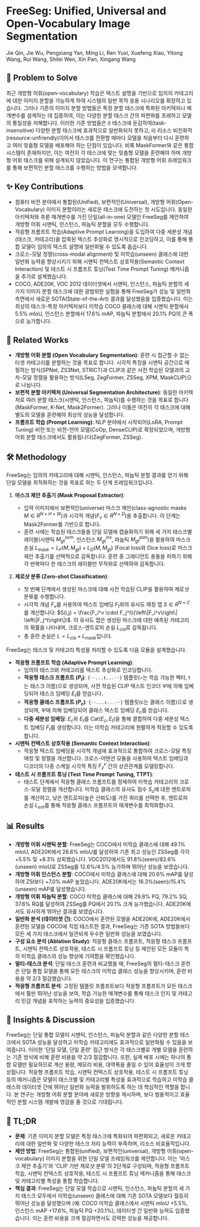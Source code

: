 # FreeSeg: Unified, Universal and Open-Vocabulary Image Segmentation

Jie Qin, Jie Wu, Pengxiang Yan, Ming Li, Ren Yuxi, Xuefeng Xiao, Yitong Wang, Rui Wang, Shilei Wen, Xin Pan, Xingang Wang

## 🧩 Problem to Solve

최근 개방형 어휘(open-vocabulary) 학습은 텍스트 설명을 기반으로 임의의 카테고리에 대한 이미지 분할을 가능하게 하여 시스템의 일반 목적 응용 시나리오를 확장하고 있습니다. 그러나 기존의 이미지 분할 방법들은 특정 분할 태스크에 특화된 아키텍처나 매개변수를 설계하는 데 집중하여, 이는 다양한 분할 태스크 간의 파편화를 초래하고 모델의 통일성을 저해합니다. 이러한 기존 방법들은 i) 태스크에 둔감하여(task-insensitive) 다양한 분할 태스크에 효과적으로 일반화되지 못하고, ii) 리소스 비친화적(resource-unfriendly)이어서 태스크를 전환할 때마다 모델을 처음부터 다시 훈련하고 여러 맞춤형 모델을 배포해야 하는 단점이 있습니다. 비록 MaskFormer와 같은 통합 시스템이 존재하지만, 이는 여전히 각 태스크에 맞는 맞춤형 모델을 훈련해야 하며 개방형 어휘 태스크를 위해 설계되지 않았습니다. 이 연구는 통합된 개방형 어휘 프레임워크를 통해 보편적인 분할 태스크를 수행하는 방법을 모색합니다.

## ✨ Key Contributions

* 컴퓨터 비전 분야에서 통합된(Unified), 보편적인(Universal), 개방형 어휘(Open-Vocabulary) 이미지 분할이라는 새로운 태스크에 도전하는 첫 시도입니다. 동일한 아키텍처와 추론 매개변수를 가진 단일(all-in-one) 모델인 FreeSeg를 제안하여 개방형 어휘 시맨틱, 인스턴스, 파놉틱 분할을 모두 수행합니다.
* 적응형 프롬프트 학습(Adaptive Prompt Learning)을 도입하여 다중 세분성 개념(태스크, 카테고리)을 압축된 텍스트 추상화로 명시적으로 인코딩하고, 이를 통해 통합 모델이 임의의 텍스트 설명에 일반화될 수 있도록 돕습니다.
* 크로스-모달 정렬(cross-modal alignment) 및 미학습(unseen) 클래스에 대한 일반화 능력을 향상시키기 위해 시맨틱 컨텍스트 상호작용(Semantic Context Interaction) 및 테스트 시 프롬프트 튜닝(Test Time Prompt Tuning) 메커니즘을 추가로 설계했습니다.
* COCO, ADE20K, VOC 2012 데이터셋에서 시맨틱, 인스턴스, 파놉틱 분할의 세 가지 이미지 분할 태스크에 대한 광범위한 실험을 통해 FreeSeg가 성능 및 일반화 측면에서 새로운 SOTA(State-of-the-Art) 결과를 달성했음을 입증했습니다. 이는 최상의 태스크-특정 아키텍처보다 미학습 COCO 클래스에 대해 시맨틱 분할에서 5.5% mIoU, 인스턴스 분할에서 17.6% mAP, 파놉틱 분할에서 20.1% PQ의 큰 폭으로 능가합니다.

## 📎 Related Works

* **개방형 어휘 분할 (Open Vocabulary Segmentation)**: 훈련 시 접근할 수 없는 타겟 카테고리를 분할하는 것을 목표로 합니다. 시각적 특징을 시맨틱 공간으로 매핑하는 방식(SPNet, ZS3Net, STRICT)과 CLIP과 같은 사전 학습된 모델과의 교차-모달 정렬을 활용하는 방식(LSeg, ZegFormer, ZSSeg, XPM, MaskCLIP)으로 나뉩니다.
* **보편적 분할 아키텍처 (Universal Segmentation Architecture)**: 동일한 아키텍처로 여러 분할 태스크(시맨틱, 인스턴스, 파놉틱)를 수행하는 것을 목표로 합니다(MaskFormer, K-Net, Mask2Former). 그러나 이들은 여전히 각 태스크에 대해 별도의 모델을 훈련해야 최상의 성능을 달성합니다.
* **프롬프트 학습 (Prompt Learning)**: NLP 분야에서 시작되어(LoRA, Prompt Tuning) 비전 또는 비전-언어 모델(CoOp, DenseCLIP)로 확장되었으며, 개방형 어휘 분할 태스크에서도 활용됩니다(ZegFormer, ZSSeg).

## 🛠️ Methodology

FreeSeg는 임의의 카테고리에 대해 시맨틱, 인스턴스, 파놉틱 분할 결과를 얻기 위해 단일 모델을 최적화하는 것을 목표로 하는 두 단계 프레임워크입니다.

1. **마스크 제안 추출기 (Mask Proposal Extractor)**:
    * 입력 이미지에서 보편적인(universe) 마스크 제안(class-agnostic masks $M \in R^{N \times H \times W}$)과 시각적 개념($F_v \in R^{N \times D}$)을 추출합니다. 이 단계는 Mask2Former를 기반으로 합니다.
    * 훈련 시에는 학습된 태스크들을 단일 모델에 캡슐화하기 위해 세 가지 태스크별 레이블(시맨틱 $M_{gt}^{sem}$, 인스턴스 $M_{gt}^{ins}$, 파놉틱 $M_{gt}^{pan}$)을 활용하여 마스크 손실 $L_{mask} = L_F(M, M_{gt}) + L_D(M, M_{gt})$ (Focal loss와 Dice loss)로 마스크 제안 추출기를 선택적으로 감독합니다. 훈련 중 그래디언트 충돌을 피하기 위해 각 반복마다 한 태스크의 레이블만 무작위로 선택하여 감독합니다.

2. **제로샷 분류 (Zero-shot Classification)**:
    * 첫 번째 단계에서 생성된 마스크에 대해 사전 학습된 CLIP을 활용하여 제로샷 분류를 수행합니다.
    * 시각적 개념 $F_v$를 사용하여 텍스트 임베딩 $F_t$와의 유사도 매칭 맵 $S \in R^{N \times C}$를 계산합니다: $S(i,j) = \frac{F_i^v \cdot F_j^t}{\left\|F_i^v\right\| \left\|F_j^t\right\|}$. 이 유사도 맵은 생성된 마스크에 대한 예측된 카테고리의 확률을 나타내며, 크로스-엔트로피 손실 $L_{cla}$로 감독됩니다.
    * 총 훈련 손실은 $L = L_{cla} + L_{mask}$입니다.

FreeSeg는 태스크 및 카테고리 특성을 처리할 수 있도록 다음 모듈을 설계했습니다.

* **적응형 프롬프트 학습 (Adaptive Prompt Learning)**:
  * 임의의 태스크와 카테고리를 텍스트 추상화로 인코딩합니다.
  * **적응형 태스크 프롬프트 ($P_t$)**: `{◦◦...t...◦◦}` 템플릿(◦는 학습 가능한 벡터, t는 태스크 이름)으로 생성되며, 사전 학습된 CLIP 텍스트 인코더 $\Psi$에 의해 임베딩되어 태스크 임베딩 $E_t$를 얻습니다.
  * **적응형 클래스 프롬프트 ($P_c$)**: `{◦◦...c...◦◦}` 템플릿(c는 클래스 이름)으로 생성되며, $\Psi$에 의해 임베딩되어 클래스 텍스트 임베딩 $E_c$를 얻습니다.
  * **다중 세분성 임베딩**: $E_c$와 $E_t$를 Cat($E_c, E_t$)을 통해 결합하여 다중 세분성 텍스트 임베딩 $F_t$를 생성합니다. 이는 미학습 카테고리에 원활하게 적응할 수 있도록 합니다.
* **시맨틱 컨텍스트 상호작용 (Semantic Context Interaction)**:
  * 적응형 텍스트 임베딩을 시각적 개념에 효과적으로 통합하여 크로스-모달 특징 매칭 및 정렬을 개선합니다. 크로스-어텐션 모듈을 사용하여 텍스트 임베딩과 디코더의 다중 스케일 시각적 특징 $F_z^v$ 간의 상관관계를 모델링합니다.
* **테스트 시 프롬프트 튜닝 (Test Time Prompt Tuning, TTPT)**:
  * 테스트 단계에서 적응형 클래스 프롬프트를 정제하여 미학습 카테고리의 크로스-모달 정렬을 개선합니다. 미학습 클래스의 유사도 점수 $S_u$에 대한 엔트로피를 계산하고, 낮은 엔트로피(높은 신뢰도)를 가진 쿼리를 선택한 후, 엔트로피 손실 $L_{ent}$를 통해 적응형 클래스 프롬프트의 매개변수를 최적화합니다.

## 📊 Results

* **개방형 어휘 시맨틱 분할**: FreeSeg는 COCO에서 미학습 클래스에 대해 49.1% mIoU, ADE20K에서 28.6% mIoU를 달성하여 기존 최고 성능인 ZSSeg를 각각 +5.5% 및 +8.3% 상회했습니다. VOC2012에서도 91.8%(seen)/82.6%(unseen) mIoU로 ZSSeg를 12.6%/4.5% 능가하며 뛰어난 성능을 보였습니다.
* **개방형 어휘 인스턴스 분할**: COCO에서 미학습 클래스에 대해 20.6% mAP를 달성하여 ZSI보다 +7.0% mAP 높았습니다. ADE20K에서는 16.3%(seen)/15.4%(unseen) mAP를 달성했습니다.
* **개방형 어휘 파놉틱 분할**: COCO 미학습 클래스에 대해 29.8% PQ, 79.2% SQ, 37.6% RQ를 달성하여 ZSSeg를 PQ에서 20.1% 크게 능가했습니다. ADE20K에서도 유사하게 뛰어난 결과를 보였습니다.
* **일반화 분석 (데이터셋 간)**: COCO에서 훈련된 모델을 ADE20K에, ADE20K에서 훈련된 모델을 COCO에 직접 테스트한 결과, FreeSeg는 기존 SOTA 방법들보다 모든 세 가지 태스크에서 일관되게 우수한 일반화 성능을 보였습니다.
* **구성 요소 분석 (Ablation Study)**: 적응형 클래스 프롬프트, 적응형 태스크 프롬프트, 시맨틱 컨텍스트 상호작용, 테스트 시 프롬프트 튜닝 등 제안된 모든 모듈이 특히 미학습 클래스의 성능 향상에 기여함을 확인했습니다.
* **멀티-태스크 분석**: 단일 태스크 훈련과 비교했을 때, FreeSeg의 멀티-태스크 훈련은 단일 통합 모델을 통해 모든 태스크의 미학습 클래스 성능을 향상시키며, 훈련 비용을 약 2/3 절감했습니다.
* **적응형 프롬프트 분석**: 고정된 템플릿 프롬프트보다 적응형 프롬프트가 모든 태스크에서 훨씬 뛰어난 성능을 보여, 학습 가능한 매개변수를 통해 태스크 인지 및 카테고리 민감 개념을 포착하는 능력의 중요성을 입증했습니다.

## 🧠 Insights & Discussion

FreeSeg는 단일 통합 모델이 시맨틱, 인스턴스, 파놉틱 분할과 같은 다양한 분할 태스크에서 SOTA 성능을 달성하고 미학습 카테고리에도 효과적으로 일반화될 수 있음을 보여줍니다. 이러한 '단일 모델, 단일 훈련' 접근 방식은 각 태스크별로 개별 모델을 훈련하는 기존 방식에 비해 훈련 비용을 약 2/3 절감합니다. 또한, 실제 배포 시에는 하나의 통합 모델만 필요하므로 계산 용량, 메모리 비용, 대역폭을 줄일 수 있어 효율성이 크게 향상됩니다. 적응형 프롬프트 학습, 시맨틱 컨텍스트 상호작용, 테스트 시 프롬프트 튜닝 등의 메커니즘은 모델이 태스크별 및 카테고리별 특성을 효과적으로 학습하고 미학습 클래스와 데이터셋 간에 뛰어난 일반화 능력을 발휘하도록 하는 데 핵심적인 역할을 합니다. 본 연구는 개방형 어휘 분할 분야에 새로운 방향을 제시하며, 보다 범용적이고 효율적인 분할 시스템 개발에 영감을 줄 것으로 기대됩니다.

## 📌 TL;DR

* **문제**: 기존 이미지 분할 모델은 특정 태스크에 특화되어 파편화되고, 새로운 카테고리에 대한 일반화 및 다양한 태스크 처리 능력이 부족하며, 리소스 비효율적입니다.
* **제안 방법**: FreeSeg는 통합된(unified), 보편적인(universal), 개방형 어휘(open-vocabulary) 이미지 분할을 위한 단일 모델 프레임워크를 제안합니다. 이는 '마스크 제안 추출기'와 'CLIP 기반 제로샷 분류'의 2단계로 구성되며, 적응형 프롬프트 학습, 시맨틱 컨텍스트 상호작용, 테스트 시 프롬프트 튜닝 메커니즘을 통해 태스크 및 카테고리별 특성을 통합 학습합니다.
* **핵심 결과**: FreeSeg는 단일 모델 학습으로 시맨틱, 인스턴스, 파놉틱 분할의 세 가지 태스크 모두에서 미학습(unseen) 클래스에 대해 기존 SOTA 모델보다 월등히 뛰어난 성능을 달성했으며 (예: COCO 미학습 클래스에서 시맨틱 mIoU +5.5%, 인스턴스 mAP +17.6%, 파놉틱 PQ +20.1%), 데이터셋 간 일반화 능력도 입증했습니다. 이는 훈련 비용을 크게 절감하면서도 강력한 성능을 제공합니다.
